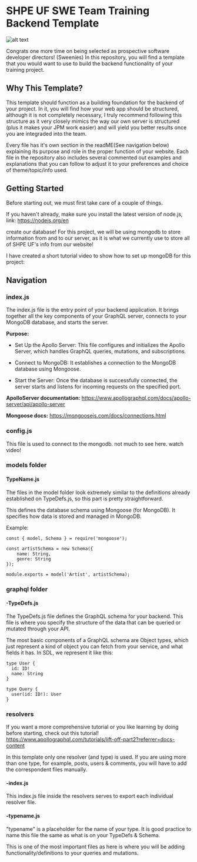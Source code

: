 # SHPE UF SWE Team Training Backend Template

![alt text](https://shpeuf.s3.amazonaws.com/public/misc/logo_horizontal.png "SHPE logo")

Congrats one more time on being selected as prospective software developer directors! (Sweenies) In this repository, you will find a template that you would want to use to build the backend functionality of your training project. 

## Why This Template?

This template should function as a building foundation for the backend of your project. In it, you will find how your web app should be structured, although it is not completely necessary, I truly recommend following this structure as it very closely mimics the way our own server is structured (plus it makes your JPM work easier) and will yield you better results once you are integraded into the team.

Every file has it's own section in the readME(See navigation below) explaining its purpose and role in the proper function of your website. Each file in the repository also includes several commented out examples and explanations that you can follow to adjust it to your preferences and choice of theme/topic/info used.

## Getting Started

Before starting out, we must first take care of a couple of things. 

If you haven't already, make sure you install the latest version of node.js, link: https://nodejs.org/en



create our database! For this project, we will be using mongodb to store information from and to our server, as it is what we currently use to store all of SHPE UF's info from our website!

I have created a short tutorial video to show how to set up mongoDB for this project: 

## Navigation

### index.js ###

The index.js file is the entry point of your backend application. It brings together all the key components of your GraphQL server, connects to your MongoDB database, and starts the server.

**Purpose:**

* Set Up the Apollo Server: This file configures and initializes the Apollo Server, which handles GraphQL queries, mutations, and subscriptions.

* Connect to MongoDB: It establishes a connection to the MongoDB database using Mongoose.

* Start the Server: Once the database is successfully connected, the server starts and listens for incoming requests on the specified port.

**ApolloServer documentation:** https://www.apollographql.com/docs/apollo-server/api/apollo-server

**Mongoose docs:** https://mongoosejs.com/docs/connections.html

### config.js ###
This file is used to connect to the mongodb. not much to see here. watch video!

### models folder

#### TypeName.js

The files in the model folder look extremely similar to the definitions already established on TypeDefs.js, so this part is pretty straightforward.

This defines the database schema using Mongoose (for MongoDB).
It specifies how data is stored and managed in MongoDB.

Example: 

```
const { model, Schema } = require('mongoose');

const artistSchema = new Schema({
    name: String,
    genre: String
});

module.exports = model('Artist', artistSchema);
```

### graphql folder

#### -TypeDefs.js

The TypeDefs.js file defines the GraphQL schema for your backend. This file is where you specify the structure of the data that can be queried or mutated through your API.

The most basic components of a GraphQL schema are Object types,  which just represent a kind of object you can fetch from your service, and what fields it has. In SDL, we represent it like this:

```
type User {
  id: ID!
  name: String
}

type Query {
  user(id: ID!): User
}
```

### resolvers 

If you want a more comprehensive tutorial or you like learning by doing before starting, check out this tutorial! https://www.apollographql.com/tutorials/lift-off-part2?referrer=docs-content

In this template only one resolver (and type) is used. If you are using more than one type, for example, posts, users & comments, you will have to add the correspondent files manually.

#### -index.js

This index.js file inside the resolvers serves to export each individual resolver file.

#### -typename.js

"typename" is a placeholder for the name of your type. It is good practice to name this file the same as what is on your TypeDefs & Schema. 

This is one of the most important files as here is where you will be adding functionality/definitions to your queries and mutations.
